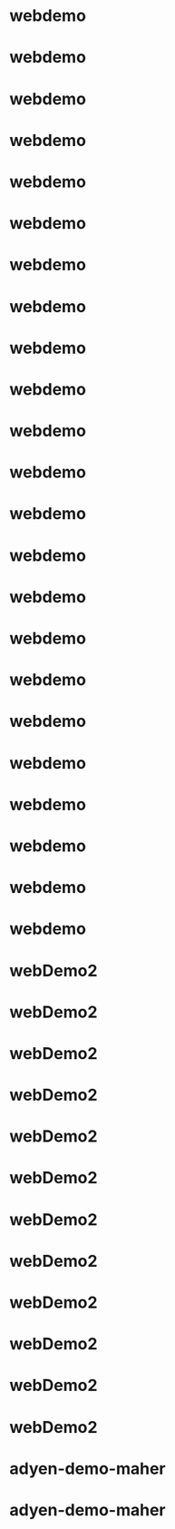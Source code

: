 # webdemo
# webdemo
# webdemo
# webdemo
# webdemo
# webdemo
# webdemo
# webdemo
# webdemo
# webdemo
# webdemo
# webdemo
# webdemo
# webdemo
# webdemo
# webdemo
# webdemo
# webdemo
# webdemo
# webdemo
# webdemo
# webdemo
# webdemo
# webDemo2
# webDemo2
# webDemo2
# webDemo2
# webDemo2
# webDemo2
# webDemo2
# webDemo2
# webDemo2
# webDemo2
# webDemo2
# webDemo2
# adyen-demo-maher
# adyen-demo-maher
